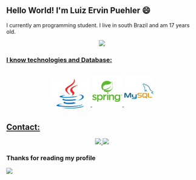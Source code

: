 ## Hello World! I'm Luiz Ervin Puehler 😄 

I currently am programming student. 
I live in south Brazil and am 17 years old.


<div align="center">
  <a href="https://github.com/LuizPuehler">
  <img height="180em" src="https://github-readme-stats.vercel.app/api?username=LuizPuehler&show_icons=true&theme=dracula&include_all_commits=true&count_private=true"/>
</div>
    
### I know technologies and Database:
<div align="center" style="display: inline_block"><br>
  <img alt="Java" style="vertical-align:top; margin:6px 4px" height="80" width="100" src="https://raw.githubusercontent.com/devicons/devicon/master/icons/java/java-original.svg"/>
  <img width="center" alt="spring" height="80" width="100" src="https://raw.githubusercontent.com/devicons/devicon/master/icons/spring/spring-original-wordmark.svg"/>
  <img width="center" alt="mysql" height="80" width="100" src="https://raw.githubusercontent.com/devicons/devicon/master/icons/mysql/mysql-original-wordmark.svg"/>
</div>
  
## Contact:
<div align="center">
  <a href = "mailto:luiz.ervinp@gmail.com"><img src="https://img.shields.io/badge/-Gmail-%23333?style=for-the-badge&logo=gmail&logoColor=white" target="_blank">
  </a>
  <a href="https://www.linkedin.com/in/luiz-puehler/" target="_blank"><img src="https://img.shields.io/badge/-LinkedIn-%230077B5?style=for-the-badge&logo=linkedin&logoColor=white" target="_blank">
  </a> 
</div>
  
 ### Thanks for reading my profile
  <a href="https://github.com/antonkomarev/github-profile-views-counter">
    <img src="https://komarev.com/ghpvc/?username=LuizPuehler&style=for-the-badge">
</a>
